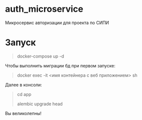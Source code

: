 # auth_microservice
Микросервис авторизации для проекта по СИПИ 


# Запуск
> docker-compose up -d

Чтобы выполнить миграции бд при первом запуске:
> docker exec -it <имя контейнера с веб приложением> sh
> 
Далее в консоли:
> cd app
> 
> alembic upgrade head
> 
Вы великолепны!
